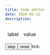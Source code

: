 ```yaml
---
title: Code editor
date: 2024-05-12
description: 
---
```

<script>
  const constantType = { name: 'constant', icon: '#' }
  const refType = { name: 'ref', icon: '&' }
  const derefType = { name: 'deref', icon: '.' }
  const operationType = { name: 'operation', icon: '>' }
  const types = [constantType, refType, derefType, operationType]

  const operations = ['nop', 'hlt', 'jmp']

  document.addEventListener('alpine:init', () => {
    Alpine.data('editor', () => ({
      types,
      operations,
      labels: ['_start'],
      tick: 0,
      code: [
        {
          "type": constantType,
          "value": "0"
        },
        {
          "type": constantType,
          "value": "1"
        },
        {
          "type": constantType,
          "value": "2"
        },
        {
          "type": constantType,
          "value": "3"
        }
      ],
      add(type) {
        this.code.push({ type, value: 0 })
      },
      renderLabel(index) {
        const label = this.labels[index] 
        return  label ? label + ':' : ''
      },
      step() {
        this.tick++
      },
      reset() {
        this.tick = 0
      },
      remove(index) {
        this.code.splice(index, 1)
      }
    }));
  })
</script>

<div id="code-editor" x-data="editor">
  <div class="flex flex-row">
    <div>
      <table>
        <thead>
          <tr>
            <td class="w3">label</td>
            <td class="w3">value</td>
            <td class="w3"></td>
          </tr>
        </thead>
        <tbody>
          <template x-for="(line, index) in code">
            <tr :class="index === tick ? 'bg-black white' : ''">
              <td x-text="renderLabel(index)"></td>
              <td class="w3">
                <!--  -->
                <template x-if="line.type.name === 'constant'">
                  <input type="number" x-model="line.value" size="2" max-length="2" class="w3" min="0" max="31"></input>
                </template>
                <!--  -->
                <template x-if="['ref', 'deref'].includes(line.type.name)">
                  <select>
                    <template x-for="label in labels">
                      <option x-text="label"></option>
                    </template>
                  </select>
                </template>
                <!--  -->
                <template x-if="line.type.name === 'operation'">
                  <select>
                    <template x-for="op in operations">
                      <option x-text="op"></option>
                    </template>
                  </select>
                </template>
              </td>
              <td><button @click="remove(index)">x</button></td>
            </tr>
          </template>
        </tbody>
      </table>
    </div>
    <div>
      <ul class="list mv0">
        <template x-for="type in types">
          <li><button x-text="`${type.icon} ${type.name}`" @click="add(type)"></button></li>
        </template>
      </ul>
    </div>
  </div>
  <div class="flex flex-row">
    <div><button @click="step()">step</button><button @click="reset()">reset</button>tick: <span x-text="tick"></span></div>
  </div>
  <div class="flex flex-row">
    <code><pre x-text="JSON.stringify($data, null, 2)"></pre></code>
  </div>
</div>
